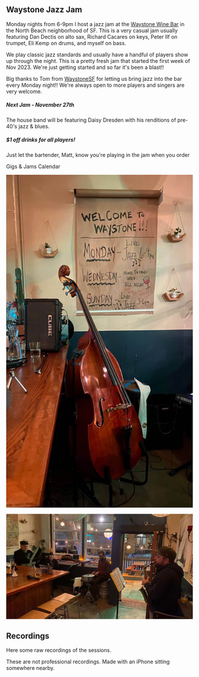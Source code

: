 <div class="container text-center">
  <h2>Waystone Jazz Jam</h2>
</div>

Monday nights from 6-9pm I host a jazz jam at the <a href="https://waystonesf.com" target="waystone">Waystone Wine Bar</a> in the North Beach neighborhood of SF. This is a very casual jam usually featuring Dan Dectis on alto sax, Richard Cacares on keys, Peter Ilf on trumpet, Eli Kemp on drums, and myself on bass.

We play classic jazz standards and usually have a handful of players show up through the night. This is a pretty fresh jam that started the first week of Nov 2023. We're just getting started and so far it's been a blast!!

Big thanks to Tom from <a href="https://waystonesf.com" target="waystone">WaystoneSF</a> for letting us bring jazz into the bar every Monday night!! We're always open to more players and singers are very welcome.

<div class="container text-center">

  <p>
  <h5>Next Jam - November 27th</h5>
  The house band will be featuring Daisy Dresden with his renditions of pre-40's jazz & blues.
  </p>

  <p>
  <h5>$1 off drinks for all players!</h5>
  Just let the bartender, Matt, know you're playing in the jam when you order
  </p>

  <p><router-link to="/music">Gigs & Jams Calendar</router-link></p>

![Waystone Jazz Jam - Bass & Sign](../../../../media/images/articles/Waystone-Jam-Bass-and-Sign.jpg)

![Wayston Jazz Jam - Nov 11, 2023](../../../../media/images/articles/Waystone-2023.11.20.jpg)

</div>

<div class="container text-center">
  <h2>Recordings</h2>
  <p>Here some raw recordings of the sessions.</p>
  <p>These are not professional recordings. Made with an iPhone sitting somewhere nearby.</p>

<media-player :tracks="this.$parent.waystone_tracks"></media-player>

</div>
